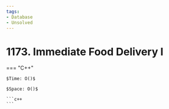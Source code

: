```yaml
---
tags:
- Database
- Unsolved
---
```



# 1173. Immediate Food Delivery I

=== "C++"

    $Time: O()$

    $Space: O()$

    ```c++
    ```